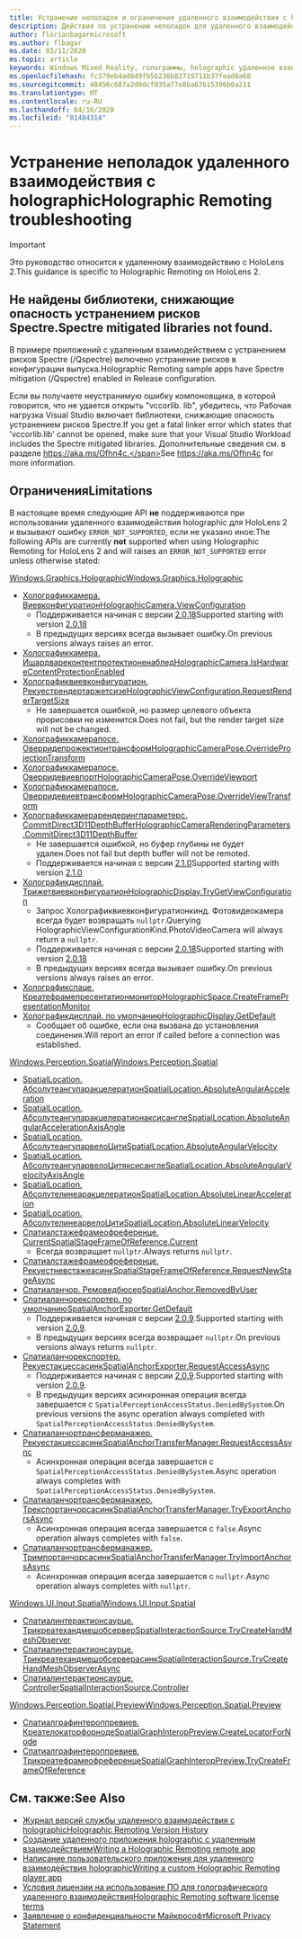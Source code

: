 ```yaml
---
title: Устранение неполадок и ограничения удаленного взаимодействия с holographic
description: Действия по устранению неполадок для удаленного взаимодействия holographic в HoloLens 2.
author: florianbagarmicrosoft
ms.author: flbagar
ms.date: 03/11/2020
ms.topic: article
keywords: Windows Mixed Reality, голограммы, holographic удаленное взаимодействие, удаленная визуализация, Сетевая визуализация, HoloLens, удаленные голограммы, устранение неполадок, помощь
ms.openlocfilehash: fc379eb4ad849fb5b236b82719711b37fead8a68
ms.sourcegitcommit: 48456c607a2d0dcf035a77e8ba67615396b0a211
ms.translationtype: MT
ms.contentlocale: ru-RU
ms.lasthandoff: 04/16/2020
ms.locfileid: "81484314"
---
```

# <a name="holographic-remoting-troubleshooting"></a><span data-ttu-id="c89a7-104">Устранение неполадок удаленного взаимодействия с holographic</span><span class="sxs-lookup"><span data-stu-id="c89a7-104">Holographic Remoting troubleshooting</span></span>

> [!IMPORTANT]
> <span data-ttu-id="c89a7-105">Это руководство относится к удаленному взаимодействию с HoloLens 2.</span><span class="sxs-lookup"><span data-stu-id="c89a7-105">This guidance is specific to Holographic Remoting on HoloLens 2.</span></span>

## <a name="spectre-mitigated-libraries-not-found"></a><span data-ttu-id="c89a7-106">Не найдены библиотеки, снижающие опасность устранением рисков Spectre.</span><span class="sxs-lookup"><span data-stu-id="c89a7-106">Spectre mitigated libraries not found.</span></span>

<span data-ttu-id="c89a7-107">В примере приложений с удаленным взаимодействием с устранением рисков Spectre (/Qspectre) включено устранение рисков в конфигурации выпуска.</span><span class="sxs-lookup"><span data-stu-id="c89a7-107">Holographic Remoting sample apps have Spectre mitigation (/Qspectre) enabled in Release configuration.</span></span>

<span data-ttu-id="c89a7-108">Если вы получаете неустранимую ошибку компоновщика, в которой говорится, что не удается открыть "vccorlib. lib", убедитесь, что Рабочая нагрузка Visual Studio включает библиотеки, снижающие опасность устранением рисков Spectre.</span><span class="sxs-lookup"><span data-stu-id="c89a7-108">If you get a fatal linker error which states that 'vccorlib.lib' cannot be opened, make sure that your Visual Studio Workload includes the Spectre mitigated libraries.</span></span> <span data-ttu-id="c89a7-109">Дополнительные сведения см. в разделе https://aka.ms/Ofhn4c.</span><span class="sxs-lookup"><span data-stu-id="c89a7-109">See https://aka.ms/Ofhn4c for more information.</span></span>

## <a name="limitations"></a><span data-ttu-id="c89a7-110">Ограничения</span><span class="sxs-lookup"><span data-stu-id="c89a7-110">Limitations</span></span>

<span data-ttu-id="c89a7-111">В настоящее время следующие API **не** поддерживаются при использовании удаленного взаимодействия holographic для HoloLens 2 и вызывают ошибку ```ERROR_NOT_SUPPORTED```, если не указано иное:</span><span class="sxs-lookup"><span data-stu-id="c89a7-111">The following APIs are currently **not** supported when using Holographic Remoting for HoloLens 2 and will raises an ```ERROR_NOT_SUPPORTED``` error unless otherwise stated:</span></span>

[<span data-ttu-id="c89a7-112">Windows.Graphics.Holographic</span><span class="sxs-lookup"><span data-stu-id="c89a7-112">Windows.Graphics.Holographic</span></span>](https://docs.microsoft.com/uwp/api/windows.graphics.holographic)

* [<span data-ttu-id="c89a7-113">Холографиккамера. Виевконфигуратион</span><span class="sxs-lookup"><span data-stu-id="c89a7-113">HolographicCamera.ViewConfiguration</span></span>](https://docs.microsoft.com/uwp/api/windows.graphics.holographic.holographiccamera.viewconfiguration)
  - <span data-ttu-id="c89a7-114">Поддерживается начиная с версии [2.0.18](holographic-remoting-version-history.md#v2.0.18)</span><span class="sxs-lookup"><span data-stu-id="c89a7-114">Supported starting with version [2.0.18](holographic-remoting-version-history.md#v2.0.18)</span></span>
  - <span data-ttu-id="c89a7-115">В предыдущих версиях всегда вызывает ошибку.</span><span class="sxs-lookup"><span data-stu-id="c89a7-115">On previous versions always raises an error.</span></span>
* [<span data-ttu-id="c89a7-116">Холографиккамера. Ишардвареконтентпротектионенаблед</span><span class="sxs-lookup"><span data-stu-id="c89a7-116">HolographicCamera.IsHardwareContentProtectionEnabled</span></span>](https://docs.microsoft.com/uwp/api/windows.graphics.holographic.holographiccamera.ishardwarecontentprotectionenabled#Windows_Graphics_Holographic_HolographicCamera_IsHardwareContentProtectionEnabled)
* [<span data-ttu-id="c89a7-117">Холографиквиевконфигуратион. Рекуестрендертаржетсизе</span><span class="sxs-lookup"><span data-stu-id="c89a7-117">HolographicViewConfiguration.RequestRenderTargetSize</span></span>](https://docs.microsoft.com/uwp/api/windows.graphics.holographic.holographicviewconfiguration.requestrendertargetsize#Windows_Graphics_Holographic_HolographicViewConfiguration_RequestRenderTargetSize_Windows_Foundation_Size_)
  - <span data-ttu-id="c89a7-118">Не завершается ошибкой, но размер целевого объекта прорисовки не изменится.</span><span class="sxs-lookup"><span data-stu-id="c89a7-118">Does not fail, but the render target size will not be changed.</span></span>
* [<span data-ttu-id="c89a7-119">Холографиккамерапосе. Оверридепрожектионтрансформ</span><span class="sxs-lookup"><span data-stu-id="c89a7-119">HolographicCameraPose.OverrideProjectionTransform</span></span>](https://docs.microsoft.com/uwp/api/windows.graphics.holographic.holographiccamerapose.overrideprojectiontransform)
* [<span data-ttu-id="c89a7-120">Холографиккамерапосе. Оверридевиевпорт</span><span class="sxs-lookup"><span data-stu-id="c89a7-120">HolographicCameraPose.OverrideViewport</span></span>](https://docs.microsoft.com/uwp/api/windows.graphics.holographic.holographiccamerapose.overrideviewport)
* [<span data-ttu-id="c89a7-121">Холографиккамерапосе. Оверридевиевтрансформ</span><span class="sxs-lookup"><span data-stu-id="c89a7-121">HolographicCameraPose.OverrideViewTransform</span></span>](https://docs.microsoft.com/uwp/api/windows.graphics.holographic.holographiccamerapose.overrideviewtransform)
* [<span data-ttu-id="c89a7-122">Холографиккамерарендерингпараметерс. CommitDirect3D11DepthBuffer</span><span class="sxs-lookup"><span data-stu-id="c89a7-122">HolographicCameraRenderingParameters.CommitDirect3D11DepthBuffer</span></span>](https://docs.microsoft.com/uwp/api/windows.graphics.holographic.holographiccamerarenderingparameters.commitdirect3d11depthbuffer#Windows_Graphics_Holographic_HolographicCameraRenderingParameters_CommitDirect3D11DepthBuffer_Windows_Graphics_DirectX_Direct3D11_IDirect3DSurface_)
  - <span data-ttu-id="c89a7-123">Не завершается ошибкой, но буфер глубины не будет удален.</span><span class="sxs-lookup"><span data-stu-id="c89a7-123">Does not fail but depth buffer will not be remoted.</span></span>
  - <span data-ttu-id="c89a7-124">Поддерживается начиная с версии [2.1.0](holographic-remoting-version-history.md#v2.1.0)</span><span class="sxs-lookup"><span data-stu-id="c89a7-124">Supported starting with version [2.1.0](holographic-remoting-version-history.md#v2.1.0)</span></span>
* [<span data-ttu-id="c89a7-125">Холографикдисплай. Трижетвиевконфигуратион</span><span class="sxs-lookup"><span data-stu-id="c89a7-125">HolographicDisplay.TryGetViewConfiguration</span></span>](https://docs.microsoft.com/uwp/api/windows.graphics.holographic.holographicdisplay.trygetviewconfiguration)
  - <span data-ttu-id="c89a7-126">Запрос Холографиквиевконфигуратионкинд. Фотовидеокамера всегда будет возвращать ```nullptr```.</span><span class="sxs-lookup"><span data-stu-id="c89a7-126">Querying HolographicViewConfigurationKind.PhotoVideoCamera will always return a ```nullptr```.</span></span>
  - <span data-ttu-id="c89a7-127">Поддерживается начиная с версии [2.0.18](holographic-remoting-version-history.md#v2.0.18)</span><span class="sxs-lookup"><span data-stu-id="c89a7-127">Supported starting with version [2.0.18](holographic-remoting-version-history.md#v2.0.18)</span></span>
  - <span data-ttu-id="c89a7-128">В предыдущих версиях всегда вызывает ошибку.</span><span class="sxs-lookup"><span data-stu-id="c89a7-128">On previous versions always raises an error.</span></span>
* [<span data-ttu-id="c89a7-129">Холографикспаце. Креатефрамепресентатионмонитор</span><span class="sxs-lookup"><span data-stu-id="c89a7-129">HolographicSpace.CreateFramePresentationMonitor</span></span>](https://docs.microsoft.com/uwp/api/windows.graphics.holographic.holographicspace.createframepresentationmonitor)
* [<span data-ttu-id="c89a7-130">Холографикдисплай. по умолчанию</span><span class="sxs-lookup"><span data-stu-id="c89a7-130">HolographicDisplay.GetDefault</span></span>](https://docs.microsoft.com/uwp/api/windows.graphics.holographic.holographicdisplay.getdefault#Windows_Graphics_Holographic_HolographicDisplay_GetDefault)
  - <span data-ttu-id="c89a7-131">Сообщает об ошибке, если она вызвана до установления соединения.</span><span class="sxs-lookup"><span data-stu-id="c89a7-131">Will report an error if called before a connection was established.</span></span>


[<span data-ttu-id="c89a7-132">Windows.Perception.Spatial</span><span class="sxs-lookup"><span data-stu-id="c89a7-132">Windows.Perception.Spatial</span></span>](https://docs.microsoft.com/uwp/api/windows.perception.spatial)

* [<span data-ttu-id="c89a7-133">SpatialLocation. Абсолутеангуларакцелератион</span><span class="sxs-lookup"><span data-stu-id="c89a7-133">SpatialLocation.AbsoluteAngularAcceleration</span></span>](https://docs.microsoft.com/uwp/api/windows.perception.spatial.spatiallocation.absoluteangularacceleration)
* [<span data-ttu-id="c89a7-134">SpatialLocation. Абсолутеангуларакцелератионаксисангле</span><span class="sxs-lookup"><span data-stu-id="c89a7-134">SpatialLocation.AbsoluteAngularAccelerationAxisAngle</span></span>](https://docs.microsoft.com/uwp/api/windows.perception.spatial.spatiallocation.absoluteangularaccelerationaxisangle)
* [<span data-ttu-id="c89a7-135">SpatialLocation. АбсолутеангуларвелоЦити</span><span class="sxs-lookup"><span data-stu-id="c89a7-135">SpatialLocation.AbsoluteAngularVelocity</span></span>](https://docs.microsoft.com/uwp/api/windows.perception.spatial.spatiallocation.absoluteangularvelocity)
* [<span data-ttu-id="c89a7-136">SpatialLocation. АбсолутеангуларвелоЦитяксисангле</span><span class="sxs-lookup"><span data-stu-id="c89a7-136">SpatialLocation.AbsoluteAngularVelocityAxisAngle</span></span>](https://docs.microsoft.com/uwp/api/windows.perception.spatial.spatiallocation.absoluteangularvelocityaxisangle)
* [<span data-ttu-id="c89a7-137">SpatialLocation. Абсолутелинеаракцелератион</span><span class="sxs-lookup"><span data-stu-id="c89a7-137">SpatialLocation.AbsoluteLinearAcceleration</span></span>](https://docs.microsoft.com/uwp/api/windows.perception.spatial.spatiallocation.absolutelinearacceleration)
* [<span data-ttu-id="c89a7-138">SpatialLocation. АбсолутелинеарвелоЦити</span><span class="sxs-lookup"><span data-stu-id="c89a7-138">SpatialLocation.AbsoluteLinearVelocity</span></span>](https://docs.microsoft.com/uwp/api/windows.perception.spatial.spatiallocation.absolutelinearvelocity)
* [<span data-ttu-id="c89a7-139">Спатиалстажефрамеофреференце. Current</span><span class="sxs-lookup"><span data-stu-id="c89a7-139">SpatialStageFrameOfReference.Current</span></span>](https://docs.microsoft.com/uwp/api/windows.perception.spatial.spatialstageframeofreference.current)
  - <span data-ttu-id="c89a7-140">Всегда возвращает ```nullptr```.</span><span class="sxs-lookup"><span data-stu-id="c89a7-140">Always returns ```nullptr```.</span></span>
* [<span data-ttu-id="c89a7-141">Спатиалстажефрамеофреференце. Рекуестневстажеасинк</span><span class="sxs-lookup"><span data-stu-id="c89a7-141">SpatialStageFrameOfReference.RequestNewStageAsync</span></span>](https://docs.microsoft.com/uwp/api/windows.perception.spatial.spatialstageframeofreference.requestnewstageasync)
* [<span data-ttu-id="c89a7-142">Спатиаланчор. Ремоведбюсер</span><span class="sxs-lookup"><span data-stu-id="c89a7-142">SpatialAnchor.RemovedByUser</span></span>](https://docs.microsoft.com/uwp/api/windows.perception.spatial.spatialanchor.removedbyuser)
* [<span data-ttu-id="c89a7-143">Спатиаланчорекспортер. по умолчанию</span><span class="sxs-lookup"><span data-stu-id="c89a7-143">SpatialAnchorExporter.GetDefault</span></span>](https://docs.microsoft.com/uwp/api/windows.perception.spatial.spatialanchorexporter.getdefault
)
  - <span data-ttu-id="c89a7-144">Поддерживается начиная с версии [2.0.9](holographic-remoting-version-history.md#v2.0.9).</span><span class="sxs-lookup"><span data-stu-id="c89a7-144">Supported starting with version [2.0.9](holographic-remoting-version-history.md#v2.0.9).</span></span> 
  - <span data-ttu-id="c89a7-145">В предыдущих версиях всегда возвращает ```nullptr```.</span><span class="sxs-lookup"><span data-stu-id="c89a7-145">On previous versions always returns ```nullptr```.</span></span> 
* [<span data-ttu-id="c89a7-146">Спатиаланчорекспортер. Рекуестакцессасинк</span><span class="sxs-lookup"><span data-stu-id="c89a7-146">SpatialAnchorExporter.RequestAccessAsync</span></span>](https://docs.microsoft.com/uwp/api/windows.perception.spatial.spatialanchorexporter.requestaccessasync
)
  - <span data-ttu-id="c89a7-147">Поддерживается начиная с версии [2.0.9](holographic-remoting-version-history.md#v2.0.9).</span><span class="sxs-lookup"><span data-stu-id="c89a7-147">Supported starting with version [2.0.9](holographic-remoting-version-history.md#v2.0.9).</span></span> 
  - <span data-ttu-id="c89a7-148">В предыдущих версиях асинхронная операция всегда завершается с ```SpatialPerceptionAccessStatus.DeniedBySystem```.</span><span class="sxs-lookup"><span data-stu-id="c89a7-148">On previous versions the async operation always completed with ```SpatialPerceptionAccessStatus.DeniedBySystem```.</span></span>
* [<span data-ttu-id="c89a7-149">Спатиаланчортрансферманажер. Рекуестакцессасинк</span><span class="sxs-lookup"><span data-stu-id="c89a7-149">SpatialAnchorTransferManager.RequestAccessAsync</span></span>](https://docs.microsoft.com/uwp/api/windows.perception.spatial.spatialanchortransfermanager.requestaccessasync#Windows_Perception_Spatial_SpatialAnchorTransferManager_RequestAccessAsync)
  - <span data-ttu-id="c89a7-150">Асинхронная операция всегда завершается с ```SpatialPerceptionAccessStatus.DeniedBySystem```.</span><span class="sxs-lookup"><span data-stu-id="c89a7-150">Async operation always completes with ```SpatialPerceptionAccessStatus.DeniedBySystem```.</span></span>
* [<span data-ttu-id="c89a7-151">Спатиаланчортрансферманажер. Трекспортанчорсасинк</span><span class="sxs-lookup"><span data-stu-id="c89a7-151">SpatialAnchorTransferManager.TryExportAnchorsAsync</span></span>](https://docs.microsoft.com/uwp/api/windows.perception.spatial.spatialanchortransfermanager.tryexportanchorsasync#Windows_Perception_Spatial_SpatialAnchorTransferManager_TryExportAnchorsAsync_Windows_Foundation_Collections_IIterable_Windows_Foundation_Collections_IKeyValuePair_System_String_Windows_Perception_Spatial_SpatialAnchor___Windows_Storage_Streams_IOutputStream_)
  - <span data-ttu-id="c89a7-152">Асинхронная операция всегда завершается с ```false```.</span><span class="sxs-lookup"><span data-stu-id="c89a7-152">Async operation always completes with ```false```.</span></span>
* [<span data-ttu-id="c89a7-153">Спатиаланчортрансферманажер. Тримпортанчорсасинк</span><span class="sxs-lookup"><span data-stu-id="c89a7-153">SpatialAnchorTransferManager.TryImportAnchorsAsync</span></span>](https://docs.microsoft.com/uwp/api/windows.perception.spatial.spatialanchortransfermanager.tryimportanchorsasync
)
  - <span data-ttu-id="c89a7-154">Асинхронная операция всегда завершается с ```nullptr```.</span><span class="sxs-lookup"><span data-stu-id="c89a7-154">Async operation always completes with ```nullptr```.</span></span>

[<span data-ttu-id="c89a7-155">Windows.UI.Input.Spatial</span><span class="sxs-lookup"><span data-stu-id="c89a7-155">Windows.UI.Input.Spatial</span></span>](https://docs.microsoft.com/uwp/api/windows.ui.input.spatial)

* [<span data-ttu-id="c89a7-156">Спатиалинтерактионсаурце. Трикреатехандмешобсервер</span><span class="sxs-lookup"><span data-stu-id="c89a7-156">SpatialInteractionSource.TryCreateHandMeshObserver</span></span>](https://docs.microsoft.com/uwp/api/windows.ui.input.spatial.spatialinteractionsource.trycreatehandmeshobserver#Windows_UI_Input_Spatial_SpatialInteractionSource_TryCreateHandMeshObserver)
* [<span data-ttu-id="c89a7-157">Спатиалинтерактионсаурце. Трикреатехандмешобсерверасинк</span><span class="sxs-lookup"><span data-stu-id="c89a7-157">SpatialInteractionSource.TryCreateHandMeshObserverAsync</span></span>](https://docs.microsoft.com/uwp/api/windows.ui.input.spatial.spatialinteractionsource.trycreatehandmeshobserverasync)
* [<span data-ttu-id="c89a7-158">Спатиалинтерактионсаурце. Controller</span><span class="sxs-lookup"><span data-stu-id="c89a7-158">SpatialInteractionSource.Controller</span></span>](https://docs.microsoft.com/uwp/api/windows.ui.input.spatial.spatialinteractionsource.controller#Windows_UI_Input_Spatial_SpatialInteractionSource_Controller)

[<span data-ttu-id="c89a7-159">Windows.Perception.Spatial.Preview</span><span class="sxs-lookup"><span data-stu-id="c89a7-159">Windows.Perception.Spatial.Preview</span></span>](https://docs.microsoft.com/uwp/api/windows.perception.spatial.preview)

* [<span data-ttu-id="c89a7-160">Спатиалграфинтероппревиев. Креателокаторфорноде</span><span class="sxs-lookup"><span data-stu-id="c89a7-160">SpatialGraphInteropPreview.CreateLocatorForNode</span></span>](https://docs.microsoft.com/uwp/api/windows.perception.spatial.preview.spatialgraphinteroppreview.createlocatorfornode)
* [<span data-ttu-id="c89a7-161">Спатиалграфинтероппревиев. Трикреатефрамеофреференце</span><span class="sxs-lookup"><span data-stu-id="c89a7-161">SpatialGraphInteropPreview.TryCreateFrameOfReference</span></span>](https://docs.microsoft.com/uwp/api/windows.perception.spatial.preview.spatialgraphinteroppreview.trycreateframeofreference)

## <a name="see-also"></a><span data-ttu-id="c89a7-162">См. также:</span><span class="sxs-lookup"><span data-stu-id="c89a7-162">See Also</span></span>
* [<span data-ttu-id="c89a7-163">Журнал версий службы удаленного взаимодействия с holographic</span><span class="sxs-lookup"><span data-stu-id="c89a7-163">Holographic Remoting Version History</span></span>](holographic-remoting-version-history.md)
* [<span data-ttu-id="c89a7-164">Создание удаленного приложения holographic с удаленным взаимодействием</span><span class="sxs-lookup"><span data-stu-id="c89a7-164">Writing a Holographic Remoting remote app</span></span>](holographic-remoting-create-host.md)
* [<span data-ttu-id="c89a7-165">Написание пользовательского приложения для удаленного взаимодействия holographic</span><span class="sxs-lookup"><span data-stu-id="c89a7-165">Writing a custom Holographic Remoting player app</span></span>](holographic-remoting-create-player.md)
* [<span data-ttu-id="c89a7-166">Условия лицензии на использование ПО для голографического удаленного взаимодействия</span><span class="sxs-lookup"><span data-stu-id="c89a7-166">Holographic Remoting software license terms</span></span>](https://docs.microsoft.com/legal/mixed-reality/microsoft-holographic-remoting-software-license-terms)
* [<span data-ttu-id="c89a7-167">Заявление о конфиденциальности Майкрософт</span><span class="sxs-lookup"><span data-stu-id="c89a7-167">Microsoft Privacy Statement</span></span>](https://go.microsoft.com/fwlink/?LinkId=521839)
